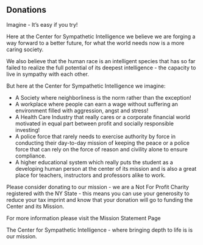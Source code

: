 ## Donations

Imagine - It’s easy if you try!

Here at the Center for Sympathetic Intelligence we believe we are forging a way forward to a better future, for what the world needs now is a more caring society.

We also believe that the human race is an intelligent species that has so far failed to realize the full potential of its deepest intelligence - the capacity to live in sympathy with each other. 

But here at the Center for Sympathetic Intelligence we imagine:

- A Society where neighborliness is the norm rather than the exception!
- A workplace where people can earn a wage without suffering an environment filled with aggression, angst and stress!
- A Health Care Industry that really cares or a corporate financial world motivated in equal part between profit and socially responsible investing!
- A police force that rarely needs to exercise authority by force in conducting their day-to-day mission of keeping the peace or a police force that can rely on the force of reason and civility alone to ensure compliance.
- A higher educational system which really puts the student as a developing human person at the center of its mission and is also a great place for  teachers, instructors and professors alike to work.

Please consider donating to our mission - we are a Not For Profit Charity registered with the NY State - this means you can use your generosity to reduce your tax imprint and know that your donation will go to funding the Center and its Mission. 

For more information please visit the Mission Statement Page

The Center for Sympathetic Intelligence - where bringing depth to life is is our mission.
